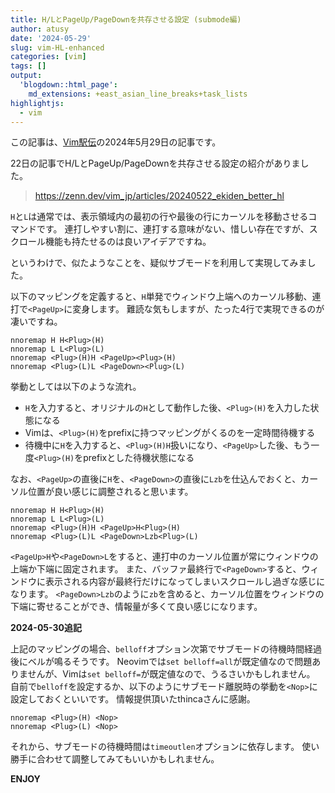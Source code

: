 ```yaml
---
title: H/LとPageUp/PageDownを共存させる設定 (submode編)
author: atusy
date: '2024-05-29'
slug: vim-HL-enhanced
categories: [vim]
tags: []
output:
  'blogdown::html_page':
    md_extensions: +east_asian_line_breaks+task_lists
highlightjs:
  - vim
---
```



この記事は、[Vim駅伝](https://vim-jp.org/ekiden/)の2024年5月29日の記事です。

22日の記事でH/LとPageUp/PageDownを共存させる設定の紹介がありました。

> https://zenn.dev/vim_jp/articles/20240522_ekiden_better_hl

`H`と`L`は通常では、表示領域内の最初の行や最後の行にカーソルを移動させるコマンドです。
連打しやすい割に、連打する意味がない、惜しい存在ですが、スクロール機能も持たせるのは良いアイデアですね。

というわけで、似たようなことを、疑似サブモードを利用して実現してみました。

以下のマッピングを定義すると、`H`単発でウィンドウ上端へのカーソル移動、連打で`<PageUp>`に変身します。
難読な気もしますが、たった4行で実現できるのが凄いですね。

``` vim
nnoremap H H<Plug>(H)
nnoremap L L<Plug>(L)
nnoremap <Plug>(H)H <PageUp><Plug>(H)
nnoremap <Plug>(L)L <PageDown><Plug>(L)
```

挙動としては以下のような流れ。

-   `H`を入力すると、オリジナルの`H`として動作した後、`<Plug>(H)`を入力した状態になる
-   Vimは、`<Plug>(H)`をprefixに持つマッピングがくるのを一定時間待機する
-   待機中に`H`を入力すると、`<Plug>(H)H`扱いになり、`<PageUp>`した後、もう一度`<Plug>(H)`をprefixとした待機状態になる

なお、`<PageUp>`の直後に`H`を、`<PageDown>`の直後に`Lzb`を仕込んでおくと、カーソル位置が良い感じに調整されると思います。

``` vim
nnoremap H H<Plug>(H)
nnoremap L L<Plug>(L)
nnoremap <Plug>(H)H <PageUp>H<Plug>(H)
nnoremap <Plug>(L)L <PageDown>Lzb<Plug>(L)
```

`<PageUp>H`や`<PageDown>L`をすると、連打中のカーソル位置が常にウィンドウの上端か下端に固定されます。
また、バッファ最終行で`<PageDown>`すると、ウィンドウに表示される内容が最終行だけになってしまいスクロールし過ぎな感じになります。
`<PageDown>Lzb`のように`zb`を含めると、カーソル位置をウィンドウの下端に寄せることができ、情報量が多くて良い感じになります。

**2024-05-30追記**

上記のマッピングの場合、`belloff`オプション次第でサブモードの待機時間経過後にベルが鳴るそうです。
Neovimでは`set belloff=all`が既定値なので問題ありませんが、Vimは`set belloff=`が既定値なので、うるさいかもしれません。
自前で`belloff`を設定するか、以下のようにサブモード離脱時の挙動を`<Nop>`に設定しておくといいです。
情報提供頂いたthincaさんに感謝。

``` vim
nnoremap <Plug>(H) <Nop>
nnoremap <Plug>(L) <Nop>
```

それから、サブモードの待機時間は`timeoutlen`オプションに依存します。
使い勝手に合わせて調整してみてもいいかもしれません。

**ENJOY**
